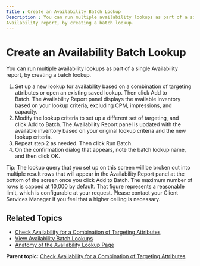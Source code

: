 ```yaml
---
Title : Create an Availability Batch Lookup
Description : You can run multiple availability lookups as part of a single
Availability report, by creating a batch lookup.
---
```



# Create an Availability Batch Lookup



You can run multiple availability lookups as part of a single
Availability report, by creating a batch lookup.

1.  Set up a new lookup for availability based on a combination of
    targeting attributes or open an existing saved lookup. Then
    click Add to
    Batch. The Availability Report panel displays the available
    inventory based on your lookup criteria, excluding CPM, impressions,
    and capacity.
2.  Modify the lookup criteria to set up a different set of targeting,
    and click Add to
    Batch. The Availability Report panel is updated with the
    available inventory based on your original lookup criteria and the
    new lookup criteria.
3.  Repeat step 2 as needed. Then click Run
    Batch.
4.  On the confirmation dialog that appears, note the batch lookup name,
    and then click OK.



Tip: The lookup query that you set up
on this screen will be broken out into multiple result rows that will
appear in the Availability Report panel at the bottom of the screen once
you click Add to Batch. The maximum
number of rows is capped at 10,000 by default. That figure represents a
reasonable limit, which is configurable at your request. Please contact
your Client Services Manager if you feel that a higher ceiling is
necessary.



<div id="ID-000038a3__section_q4x_f3b_nwb" >

## Related Topics

- <a
  href="check-availability-for-a-combination-of-targeting-attributes.html"
  class="xref">Check Availability for a Combination of Targeting
  Attributes</a>
- <a href="view-availability-batch-lookups.html" class="xref">View
  Availability Batch Lookups</a>  
- <a href="anatomy-of-the-availability-lookup-page.html"
  class="xref">Anatomy of the Availability Lookup Page</a>  





<div class="familylinks">

<div class="parentlink">

**Parent topic:** <a
href="../topics/check-availability-for-a-combination-of-targeting-attributes.html"
class="link">Check Availability for a Combination of Targeting
Attributes</a>






